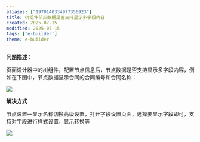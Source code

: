 ```yaml
---
aliases: ["1970140334977356923"]
title: 树组件节点数据是否支持显示多字段内容
created: 2025-07-15
modified: 2025-07-15
tags: ['e-builder']
theme: e-builder
---
```


**问题描述：**

页面设计器中的树组件，配置节点信息后，节点数据是否支持显示多字段内容，例如在下图中，节点数据显示合同的合同编号和合同名称：

![](https://myhelpdoc.oss-cn-heyuan.aliyuncs.com/mdimages/1b7de5b44dac1033dec26e8f72f4c659.jpg)

**解决方式**

节点设置—显示名称切换高级设置，打开字段设置页面，选择要显示字段即可，支持对字段进行样式设置，显示转换等

**![](https://myhelpdoc.oss-cn-heyuan.aliyuncs.com/mdimages/52426fcf2a915edb3601893a216d4ce2.jpg)**

